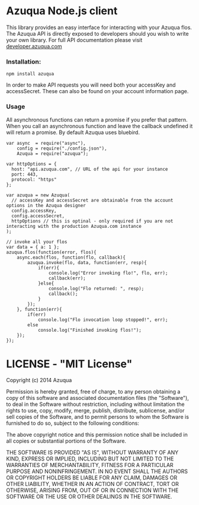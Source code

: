 Azuqua Node.js client
=====================

This library provides an easy interface for interacting with your Azuqua flos.
The Azuqua API is directly exposed to developers should you wish to write your own library.
For full API documentation please visit [developer.azuqua.com]("https//developer.azuqua.com")

### Installation:
`npm install azuqua`

In order to make API requests you will need both your accessKey and accessSecret.
These can also be found on your account information page. 

### Usage

All asynchronous functions can return a promise if you prefer that pattern.
When you call an asynchronous function and 
leave the callback undefined it will return a promise.
By default Azuqua uses bluebird.

```
var async  = require("async"),
    config = require("./config.json"),
    Azuqua = require("azuqua");

var httpOptions = {
  host: "api.azuqua.com", // URL of the api for your instance
  port: 443,
  protocol: "https"
};

var azuqua = new Azuqua(
  // accessKey and accessSecret are obtainable from the account options in the Azuqua designer
  config.accessKey,
  config.accessSecret,
  httpOptions // this is optinal - only required if you are not interacting with the production Azuqua.com instance
);

// invoke all your flos
var data = { a: 1 };
azuqua.flos(function(error, flos){
	async.each(flos, function(flo, callback){
		azuqua.invoke(flo, data, function(err, resp){
			if(err){
				console.log("Error invoking flo!", flo, err);
				callback(err);
			}else{
				console.log("Flo returned: ", resp);
				callback();
			}
		});
	}, function(err){
		if(err)
			console.log("Flo invocation loop stopped!", err);
		else
			console.log("Finished invoking flos!");
	});
});

```
LICENSE - "MIT License"
=======================
Copyright (c) 2014 Azuqua

Permission is hereby granted, free of charge, to any person obtaining a copy
of this software and associated documentation files (the "Software"), to deal
in the Software without restriction, including without limitation the rights
to use, copy, modify, merge, publish, distribute, sublicense, and/or sell
copies of the Software, and to permit persons to whom the Software is
furnished to do so, subject to the following conditions:

The above copyright notice and this permission notice shall be included in
all copies or substantial portions of the Software.

THE SOFTWARE IS PROVIDED "AS IS", WITHOUT WARRANTY OF ANY KIND, EXPRESS OR
IMPLIED, INCLUDING BUT NOT LIMITED TO THE WARRANTIES OF MERCHANTABILITY,
FITNESS FOR A PARTICULAR PURPOSE AND NONINFRINGEMENT. IN NO EVENT SHALL THE
AUTHORS OR COPYRIGHT HOLDERS BE LIABLE FOR ANY CLAIM, DAMAGES OR OTHER
LIABILITY, WHETHER IN AN ACTION OF CONTRACT, TORT OR OTHERWISE, ARISING FROM,
OUT OF OR IN CONNECTION WITH THE SOFTWARE OR THE USE OR OTHER DEALINGS IN
THE SOFTWARE.
